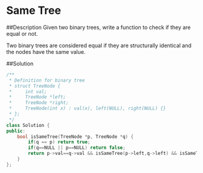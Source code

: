 Same Tree
======

##Description
Given two binary trees, write a function to check if they are equal or not.

Two binary trees are considered equal if they are structurally identical and the nodes have the same value.

##Solution
```cpp
/**
 * Definition for binary tree
 * struct TreeNode {
 *     int val;
 *     TreeNode *left;
 *     TreeNode *right;
 *     TreeNode(int x) : val(x), left(NULL), right(NULL) {}
 * };
 */
class Solution {
public:
    bool isSameTree(TreeNode *p, TreeNode *q) {
        if(q == p) return true;
        if(q==NULL || p==NULL) return false;
        return p->val==q->val && isSameTree(p->left,q->left) && isSameTree(p->right,q->right);
    }
};
```